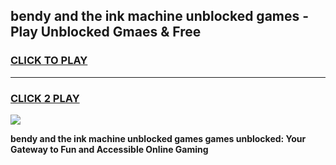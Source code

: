 
## bendy and the ink machine unblocked games - Play Unblocked Gmaes & Free
<h3>
<a href="https://premium.freeplayer.one?title=bendy_and_the_ink_machine_unblocked_games&ref=19F">CLICK TO PLAY</a></h3>
<hr>

<h3>
<a href="https://premium.freeplayer.one?title=bendy_and_the_ink_machine_unblocked_games&ref=19F">CLICK 2 PLAY</a>
  
</h3>

<a href="https://premium.freeplayer.one?title=bendy_and_the_ink_machine_unblocked_games&ref=19F/"><img src="https://clearcache.store/games.png"></a>


**bendy and the ink machine unblocked games games unblocked: Your Gateway to Fun and Accessible Online Gaming**
